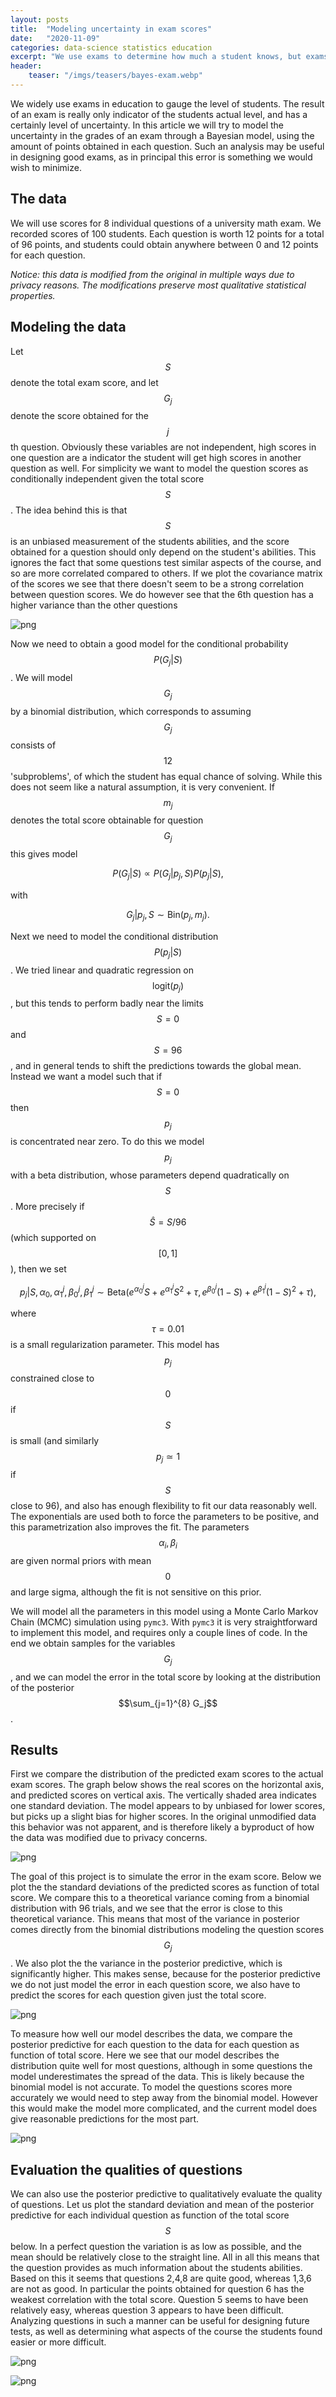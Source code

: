 ```yaml
---
layout: posts
title:  "Modeling uncertainty in exam scores"
date:   "2020-11-09"
categories: data-science statistics education
excerpt: "We use exams to determine how much a student knows, but exams aren't perfect. How can we estimate the uncertainty in students' exams scores?"
header: 
    teaser: "/imgs/teasers/bayes-exam.webp"
---
```


We widely use exams in education to gauge the level of students. The result of an exam is really
only indicator of the students actual level, and has a certainly level of uncertainty. In this
article we will try to model the uncertainty in the grades of an exam through a Bayesian model,
using the amount of points obtained in each question. Such an analysis may be useful in designing
good exams, as in principal this error is something we would wish to minimize.

## The data

We will use scores for 8 individual questions of a university math exam. We recorded scores of 100
students. Each question is worth 12 points for a total of 96 points, and students could obtain
anywhere between 0 and 12 points for each question.  

_Notice: this data is modified from the original in multiple ways due to privacy reasons. The
modifications preserve most qualitative statistical properties._

## Modeling the data

Let $$S$$ denote the total exam score, and let $$G_j$$ denote the score obtained for the $$j$$th question.
Obviously these variables are not independent, high scores in one question are a indicator the
student will get high scores in another question as well. For simplicity we want to model the
question scores as conditionally independent given the total score $$S$$. The idea behind this is that
$$S$$ is an unbiased measurement of the students abilities, and the score obtained for a question
should only depend on the student's abilities. This ignores the fact that some questions test
similar aspects of the course, and so are more correlated compared to others. If we plot the
covariance matrix of the scores we see that there doesn't seem to be a strong correlation between
question scores. We do however see that the 6th question has a higher variance than the other
questions


    
![png](/imgs/bayes_exam_3_0.png)
    


Now we need to obtain a good model for the conditional probability $$P(G_j|S)$$. We will model $$G_j$$
by a binomial distribution, which corresponds to assuming $$G_j$$ consists of $$12$$ 'subproblems', of
which the student has equal chance of solving. While this does not seem like a natural assumption,
it is very convenient. If $$m_j$$ denotes the total score obtainable for question $$G_j$$ this gives
model

$$
    P(G_j|S) \propto P(G_j|p_j,S)P(p_j|S),
$$

with 

$$
    G_j|p_j,S \sim \mbox{Bin}(p_j,m_j).
$$

Next we need to model the conditional distribution $$P(p_j|S)$$. We tried linear and quadratic
regression on $$\mbox{logit}(p_j)$$, but this tends to perform badly near the limits $$S=0$$ and $$S=96$$,
and in general tends to shift the predictions towards the global mean. Instead we want a model such
that if $$S=0$$ then $$p_j$$ is concentrated near zero. To do this we model $$p_j$$ with a beta
distribution, whose parameters depend quadratically on $$S$$. More precisely if $$\hat S= S/96$$ (which
supported on $$[0,1]$$), then we set

$$
    p_j|S,\alpha_0,\alpha^j_1,\beta^j_0,\beta^j_1 \sim \mbox{Beta}\left(e^{\alpha^j_0} S+e^{\alpha^j_1} S^2+\tau,\, e^{\beta^j_0} (1-S)+e^{\beta^j_1} (1-S)^2+\tau\right),
$$

where $$\tau=0.01$$ is a small regularization parameter. This model has $$p_j$$ constrained close to $$0$$
if $$S$$ is small (and similarly $$p_j\simeq 1$$ if $$S$$ close to 96), and also has enough flexibility to
fit our data reasonably well. The exponentials are used both to force the parameters to be positive,
and this parametrization also improves the fit. The parameters $$\alpha_i,\beta_i$$ are given normal
priors with mean $$0$$ and large sigma, although the fit is not sensitive on this prior. 

We will model all the parameters in this model using a Monte Carlo Markov Chain (MCMC) simulation
using `pymc3`. With `pymc3` it is very straightforward to implement this model, and requires only a
couple lines of code. In the end we obtain samples for the variables $$G_j$$, and we can model the
error in the total score by looking at the distribution of the posterior $$\sum_{j=1}^{8} G_j$$.

## Results

First we compare the distribution of the predicted exam scores to the actual exam scores. The graph
below shows the real scores on the horizontal axis, and predicted scores on vertical axis. The
vertically shaded area indicates one standard deviation. The model appears to by unbiased for lower
scores, but picks up a slight bias for higher scores. In the original unmodified data this behavior
was not apparent, and is therefore likely a byproduct of how the data was modified due to privacy
concerns. 


    
![png](/imgs/bayes_exam_9_0.png)
    


The goal of this project is to simulate the error in the exam score. Below we plot the the standard
deviations of the predicted scores as function of total score. We compare this to a theoretical
variance coming from a binomial distribution with 96 trials, and we see that the error is close to
this theoretical variance. This means that most of the variance in posterior comes directly from the
binomial distributions modeling the question scores $$G_j$$. We also plot the the variance in the
posterior predictive, which is significantly higher. This makes sense, because for the posterior
predictive we do not just model the error in each question score, we also have to predict the scores
for each question given just the total score.


    
![png](/imgs/bayes_exam_11_0.png)
    


To measure how well our model describes the data, we compare the posterior predictive for each
question to the data for each question as function of total score. Here we see that our model
describes the distribution quite well for most questions, although in some questions the model
underestimates the spread of the data. This is likely because the binomial model is not accurate. To
model the questions scores more accurately we would need to step away from the binomial model.
However this would make the model more complicated, and the current model does give reasonable
predictions for the most part.


    
![png](/imgs/bayes_exam_13_0.png)
    


## Evaluation the qualities of questions

We can also use the posterior predictive to qualitatively evaluate the quality of questions. Let us
plot the standard deviation and mean of the posterior predictive for each individual question as
function of the total score $$S$$ below. In a perfect question the variation is as low as possible,
and the mean should be relatively close to the straight line. All in all this means that the
question provides as much information about the students abilities. Based on this it seems that
questions 2,4,8 are quite good, whereas 1,3,6 are not as good. In particular the points obtained for
question 6 has the weakest correlation with the total score. Question 5 seems to have been
relatively easy, whereas question 3 appears to have been difficult. Analyzing questions in such a
manner can be useful for designing future tests, as well as determining what aspects of the course
the students found easier or more difficult. 


    
![png](/imgs/bayes_exam_15_0.png)
    



    
![png](/imgs/bayes_exam_16_0.png)
    

